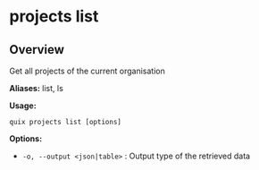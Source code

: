 # projects list

## Overview

Get all projects of the current organisation

**Aliases:** list, ls

**Usage:**

```
quix projects list [options]
```

**Options:**

- `-o, --output <json|table>` : Output type of the retrieved data

